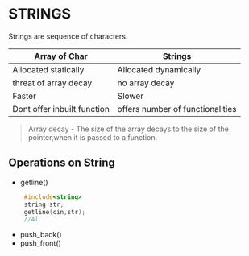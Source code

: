 # STRINGS

Strings are sequence of characters.

| Array of Char | Strings |
|---------------|---------|
| Allocated statically | Allocated dynamically |
| threat of array decay | no array decay |
| Faster | Slower |
| Dont offer inbuilt function | offers number of functionalities |

> Array decay - The size of the array decays to the size of the pointer,when it is passed to a function.

## Operations on String
-   getline()
    ```cpp
     #include<string>
     string str;
     getline(cin,str);
     //Al
    ```
-   push_back()
-   push_front()